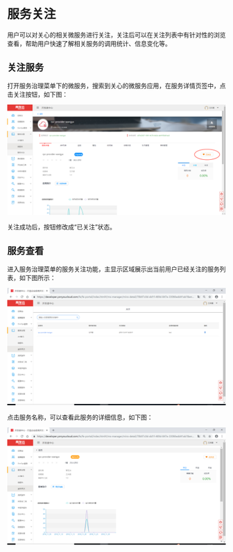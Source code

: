 # 服务关注

用户可以对关心的相关微服务进行关注，关注后可以在关注列表中有针对性的浏览查看，帮助用户快速了解相关服务的调用统计、信息变化等。

## 关注服务

打开服务治理菜单下的微服务，搜索到关心的微服务应用，在服务详情页签中，点击关注按钮，如下图：

![](images/guanzhu.png)

关注成功后，按钮修改成“已关注”状态。

## 服务查看

进入服务治理菜单的服务关注功能，主显示区域展示出当前用户已经关注的服务列表，如下图所示：

![](images/guanzhulist.png)

点击服务名称，可以查看此服务的详细信息，如下图：

![](images/appinfo.png)